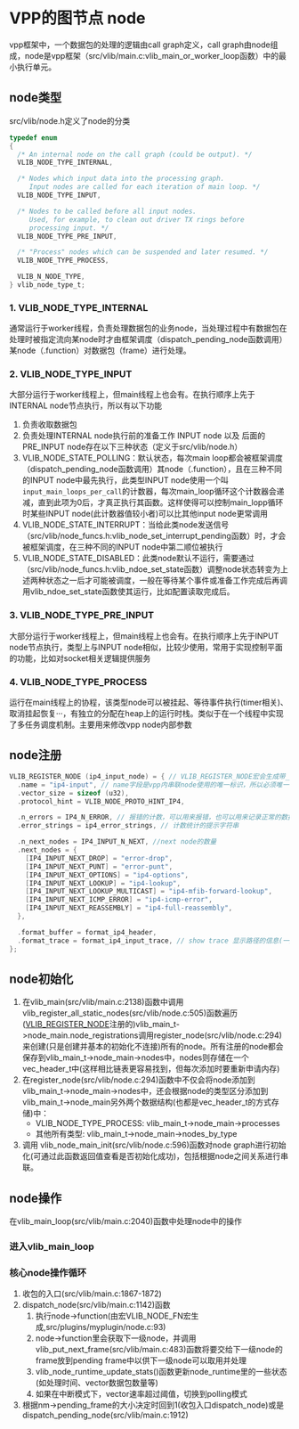 # VPP的图节点 node
vpp框架中，一个数据包的处理的逻辑由call graph定义，call graph由node组成，node是vpp框架（src/vlib/main.c:vlib_main_or_worker_loop函数）中的最小执行单元。
## node类型
src/vlib/node.h定义了node的分类
``` C
typedef enum
{
  /* An internal node on the call graph (could be output). */
  VLIB_NODE_TYPE_INTERNAL,

  /* Nodes which input data into the processing graph.
     Input nodes are called for each iteration of main loop. */
  VLIB_NODE_TYPE_INPUT,

  /* Nodes to be called before all input nodes.
     Used, for example, to clean out driver TX rings before
     processing input. */
  VLIB_NODE_TYPE_PRE_INPUT,

  /* "Process" nodes which can be suspended and later resumed. */
  VLIB_NODE_TYPE_PROCESS,

  VLIB_N_NODE_TYPE,
} vlib_node_type_t;
``` 
### 1. VLIB_NODE_TYPE_INTERNAL
通常运行于worker线程，负责处理数据包的业务node，当处理过程中有数据包在处理时被指定流向某node时才由框架调度（dispatch_pending_node函数调用）某node（.function）对数据包（frame）进行处理。
### 2. VLIB_NODE_TYPE_INPUT
大部分运行于worker线程上，但main线程上也会有。在执行顺序上先于INTERNAL node节点执行，所以有以下功能
1. 负责收取数据包
2. 负责处理INTERNAL node执行前的准备工作
INPUT node 以及 后面的PRE_INPUT node存在以下三种状态（定义于src/vlib/node.h）
1. VLIB_NODE_STATE_POLLING：默认状态，每次main loop都会被框架调度（dispatch_pending_node函数调用）其node（.function），且在三种不同的INPUT node中最先执行，此类型INPUT node使用一个叫`input_main_loops_per_call`的计数器，每次main_loop循环这个计数器会递减，直到此项为0后，才真正执行其函数。这样使得可以控制main_lopp循环时某些INPUT node(此计数器值较小者)可以比其他input node更常调用
2. VLIB_NODE_STATE_INTERRUPT：当给此类node发送信号（src/vlib/node_funcs.h:vlib_node_set_interrupt_pending函数）时，才会被框架调度，在三种不同的INPUT node中第二顺位被执行
3. VLIB_NODE_STATE_DISABLED：此类node默认不运行，需要通过（src/vlib/node_funcs.h:vlib_ndoe_set_state函数）调整node状态转变为上述两种状态之一后才可能被调度，一般在等待某个事件或准备工作完成后再调用vlib_ndoe_set_state函数使其运行，比如配置读取完成后。
### 3. VLIB_NODE_TYPE_PRE_INPUT
大部分运行于worker线程上，但main线程上也会有。在执行顺序上先于INPUT node节点执行，类型上与INPUT node相似，比较少使用，常用于实现控制平面的功能，比如对socket相关逻辑提供服务
### 4. VLIB_NODE_TYPE_PROCESS
运行在main线程上的协程，该类型node可以被挂起、等待事件执行(timer相关)、取消挂起恢复···，有独立的分配在heap上的运行时栈。类似于在一个线程中实现了多任务调度机制。主要用来修改vpp node内部参数
## node注册
```C
VLIB_REGISTER_NODE (ip4_input_node) = { // VLIB_REGISTER_NODE宏会生成带__attribute__((__constructor__))的函数代码，__attribute__((__constructor__))会使得函数在main函数前被调用
  .name = "ip4-input", // name字段是vpp内串联node使用的唯一标识，所以必须唯一
  .vector_size = sizeof (u32),
  .protocol_hint = VLIB_NODE_PROTO_HINT_IP4,

  .n_errors = IP4_N_ERROR, // 报错的计数，可以用来报错，也可以用来记录正常的数据包数量(show errors 命令显示)
  .error_strings = ip4_error_strings, // 计数统计的提示字符串

  .n_next_nodes = IP4_INPUT_N_NEXT, //next node的数量
  .next_nodes = {
    [IP4_INPUT_NEXT_DROP] = "error-drop",
    [IP4_INPUT_NEXT_PUNT] = "error-punt",
    [IP4_INPUT_NEXT_OPTIONS] = "ip4-options",
    [IP4_INPUT_NEXT_LOOKUP] = "ip4-lookup",
    [IP4_INPUT_NEXT_LOOKUP_MULTICAST] = "ip4-mfib-forward-lookup",
    [IP4_INPUT_NEXT_ICMP_ERROR] = "ip4-icmp-error",
    [IP4_INPUT_NEXT_REASSEMBLY] = "ip4-full-reassembly",
  },

  .format_buffer = format_ip4_header,
  .format_trace = format_ip4_input_trace, // show trace 显示路径的信息(一般是数据包到这个node时要输出的信息)
};
```
## node初始化
1. 在vlib_main(src/vlib/main.c:2138)函数中调用 vlib_register_all_static_nodes(src/vlib/node.c:505)函数遍历([VLIB_REGISTER_NODE](#main函数之前)注册的)vlib_main_t->node_main.node_registrations调用register_node(src/vlib/node.c:294)来创建(只是创建并基本的初始化不连接)所有的node。所有注册的node都会保存到vlib_main_t->node_main->nodes中，nodes则存储在一个vec_header_t中(这样相比链表更容易找到，但每次添加时要重新申请内存)
2. 在register_node(src/vlib/node.c:294)函数中不仅会将node添加到vlib_main_t->node_main->nodes中，还会根据node的类型区分添加到vlib_main_t->node_main另外两个数据结构(也都是vec_header_t的方式存储)中：
   - VLIB_NODE_TYPE_PROCESS: vlib_main_t->node_main->processes
   - 其他所有类型: vlib_main_t->node_main->nodes_by_type
3. 调用 vlib_node_main_init(src/vlib/node.c:596)函数对node graph进行初始化(可通过此函数返回值查看是否初始化成功)，包括根据node之间关系进行串联。
## node操作
在vlib_main_loop(src/vlib/main.c:2040)函数中处理node中的操作
### 进入vlib_main_loop

### 核心node操作循环
1. 收包的入口(src/vlib/main.c:1867-1872)
2. dispatch_node(src/vlib/main.c:1142)函数
   1. 执行node->function(由宏VLIB_NODE_FN宏生成,src/plugins/myplugin/node.c:93)
   2. node->function里会获取下一级node，并调用vlib_put_next_frame(src/vlib/main.c:483)函数将要交给下一级node的frame放到pending frame中以供下一级node可以取用并处理
   3. vlib_node_runtime_update_stats()函数更新node_runtime里的一些状态(如处理时间、vector数据包数量等)
   4. 如果在中断模式下，vector速率超过阈值，切换到polling模式
3. 根据nm->pending_frame的大小决定时回到1(收包入口dispatch_node)或是dispatch_pending_node(src/vlib/main.c:1912)